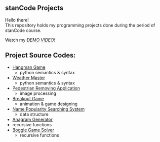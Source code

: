 ## stanCode Projects
Hello there!\
This repository holds my programming projects done during the period of stanCode course.

Watch my *[DEMO VIDEO!](https://drive.google.com/drive/folders/1Gi3bn9qPW_gR0ISyGzVPLd5Bztdvd7rF?fbclid=IwAR36BW3v_bHn-Idsh-0_ROSWLwrXOzoervZId25OOzH2LX4b6FCGDfULdDg)*

## Project Source Codes:
* [Hangman Game](https://github.com/Lili-Wang-Code/sc-projects/blob/main/stanCode_Projects/hangman_game/hangman.py)
  * python semantics & syntax
* [Weather Master](https://github.com/Lili-Wang-Code/sc-projects/blob/main/stanCode_Projects/weather_master/weather_master.py)
  * python semantics & syntax
* [Pedestrian Removing Application](https://github.com/Lili-Wang-Code/sc-projects/blob/main/stanCode_Projects/pedestrian_removing_application/stanCodoshop.py)
  * image processing
* [Breakout Game](https://github.com/Lili-Wang-Code/sc-projects/blob/main/stanCode_Projects/break_out_game/breakout.py)
  *  animation & game designing
* [Name Popularity Searching System](https://github.com/Lili-Wang-Code/sc-projects/blob/main/stanCode_Projects/name_searching_system/babygraphics.py)
  *  data structure
*  [Anagram Generator](https://github.com/Lili-Wang-Code/sc-projects/blob/main/stanCode_Projects/anagram_generator/anagram.py)
 *  recursive functions 
* [Boggle Game Solver](https://github.com/Lili-Wang-Code/sc-projects/blob/main/stanCode_Projects/boggle_game_solver/boggle.py) 
  * recursive functions 
